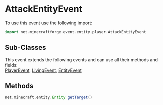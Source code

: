 # AttackEntityEvent

To use this event use the following import:
```groovy
import net.minecraftforge.event.entity.player.AttackEntityEvent
```

## Sub-Classes
This event extends the following events and can use all their methods and fields: <br>
[PlayerEvent](player_event.md), [LivingEvent](living_event.md), [EntityEvent](entity_event.md)

## Methods
```groovy
net.minecraft.entity.Entity getTarget()
```

